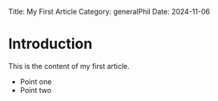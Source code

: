 Title: My First Article
Category: generalPhil
Date: 2024-11-06

# Introduction

This is the content of my first article.

- Point one
- Point two

